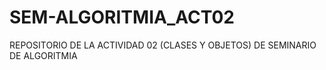 # SEM-ALGORITMIA_ACT02
REPOSITORIO DE LA ACTIVIDAD 02 (CLASES Y OBJETOS) DE SEMINARIO DE ALGORITMIA
